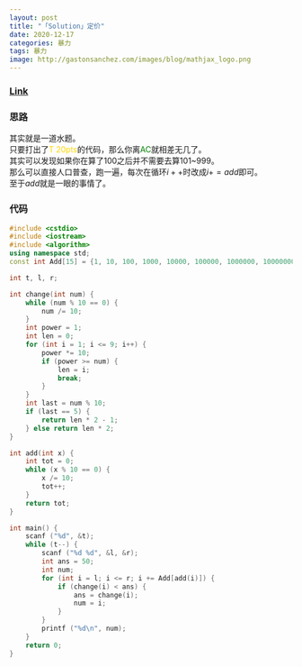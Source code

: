 ```yaml
---
layout: post
title: "「Solution」定价"
date: 2020-12-17
categories: 暴力
tags: 暴力
image: http://gastonsanchez.com/images/blog/mathjax_logo.png
---
```


### [Link](http://222.180.160.110:1024/contest/1024/problem/2)
### 思路
其实就是一道水题。      
只要打出了<font color = #FFD700>T 20pts</font>的代码，那么你离<font color = green>AC</font>就相差无几了。<!-- more -->      
其实可以发现如果你在算了100之后并不需要去算101~999。      
那么可以直接人口普查，跑一遍，每次在循环$i++$时改成$i+=add$即可。      
至于$add$就是一眼的事情了。
### 代码
```cpp
#include <cstdio>
#include <iostream>
#include <algorithm>
using namespace std;
const int Add[15] = {1, 10, 100, 1000, 10000, 100000, 1000000, 10000000, 100000000, 1000000000};

int t, l, r;

int change(int num) {
	while (num % 10 == 0) {
		num /= 10;
	} 
	int power = 1;
	int len = 0;
	for (int i = 1; i <= 9; i++) {
		power *= 10;
		if (power >= num) {
			len = i;
			break;
		}
	}
	int last = num % 10;
	if (last == 5) {
		return len * 2 - 1;
	} else return len * 2;
}

int add(int x) {
	int tot = 0;
	while (x % 10 == 0) {
		x /= 10;
		tot++;
	}
	return tot;
}

int main() {
	scanf ("%d", &t);
	while (t--) {
		scanf ("%d %d", &l, &r);
		int ans = 50;
		int num;
		for (int i = l; i <= r; i += Add[add(i)]) {
			if (change(i) < ans) {
				ans = change(i);
				num = i;
			}
		}
		printf ("%d\n", num);
	}
	return 0;
}
```
